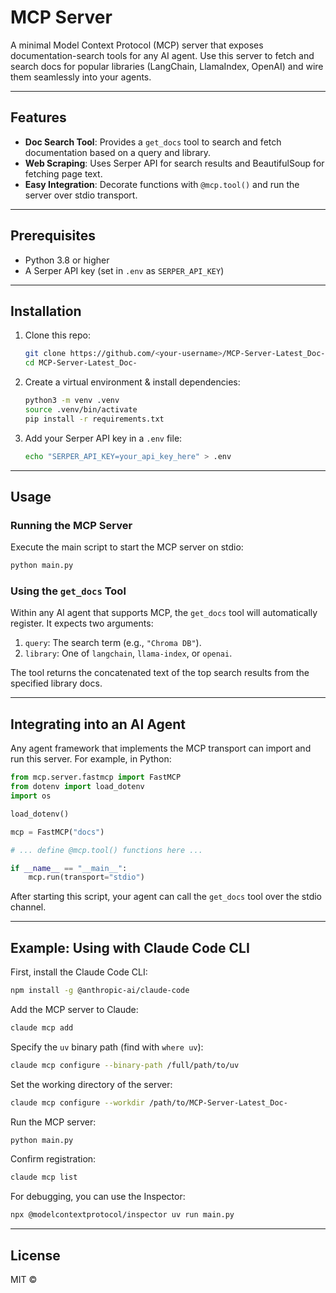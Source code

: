 # MCP Server

A minimal Model Context Protocol (MCP) server that exposes documentation-search tools for any AI agent. Use this server to fetch and search docs for popular libraries (LangChain, LlamaIndex, OpenAI) and wire them seamlessly into your agents.

---

## Features

* **Doc Search Tool**: Provides a `get_docs` tool to search and fetch documentation based on a query and library.
* **Web Scraping**: Uses Serper API for search results and BeautifulSoup for fetching page text.
* **Easy Integration**: Decorate functions with `@mcp.tool()` and run the server over stdio transport.

---

## Prerequisites

* Python 3.8 or higher
* A Serper API key (set in `.env` as `SERPER_API_KEY`)

---

## Installation

1. Clone this repo:

   ```bash
   git clone https://github.com/<your-username>/MCP-Server-Latest_Doc-.git
   cd MCP-Server-Latest_Doc-
   ```

2. Create a virtual environment & install dependencies:

   ```bash
   python3 -m venv .venv
   source .venv/bin/activate
   pip install -r requirements.txt
   ```

3. Add your Serper API key in a `.env` file:

   ```bash
   echo "SERPER_API_KEY=your_api_key_here" > .env
   ```

---

## Usage

### Running the MCP Server

Execute the main script to start the MCP server on stdio:

```bash
python main.py
```

### Using the `get_docs` Tool

Within any AI agent that supports MCP, the `get_docs` tool will automatically register. It expects two arguments:

1. `query`: The search term (e.g., `"Chroma DB"`).
2. `library`: One of `langchain`, `llama-index`, or `openai`.

The tool returns the concatenated text of the top search results from the specified library docs.

---

## Integrating into an AI Agent

Any agent framework that implements the MCP transport can import and run this server. For example, in Python:

```python
from mcp.server.fastmcp import FastMCP
from dotenv import load_dotenv
import os

load_dotenv()

mcp = FastMCP("docs")

# ... define @mcp.tool() functions here ...

if __name__ == "__main__":
    mcp.run(transport="stdio")
```

After starting this script, your agent can call the `get_docs` tool over the stdio channel.

---

## Example: Using with Claude Code CLI

First, install the Claude Code CLI:

```bash
npm install -g @anthropic-ai/claude-code
```

Add the MCP server to Claude:

```bash
claude mcp add
```

Specify the `uv` binary path (find with `where uv`):

```bash
claude mcp configure --binary-path /full/path/to/uv
```

Set the working directory of the server:

```bash
claude mcp configure --workdir /path/to/MCP-Server-Latest_Doc-
```

Run the MCP server:

```bash
python main.py
```

Confirm registration:

```bash
claude mcp list
```

For debugging, you can use the Inspector:

```bash
npx @modelcontextprotocol/inspector uv run main.py
```

---

## License

MIT © <Your Name>
